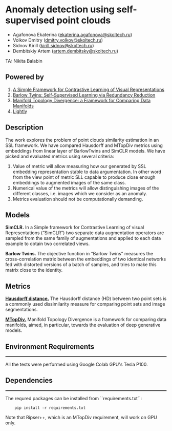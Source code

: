 # Anomaly detection using self-supervised point clouds

* Agafonova Ekaterina (<ekaterina.agafonova@skoltech.ru>)
* Volkov Dmitry (<dmitry.volkov@skoltech.ru>)
* Sidnov Kirill (<kirill.sidnov@skoltech.ru>)
* Dembitskiy Artem (<artem.dembitsky@skoltech.ru>)

TA: Nikita Balabin

## Powered by
1. [A Simple Framework for Contrastive Learning of Visual Representations](https://arxiv.org/abs/2002.05709)
2. [Barlow Twins: Self-Supervised Learning via Redundancy Reduction](https://arxiv.org/abs/2103.03230)
3. [Manifold Topology Divergence: a Framework for Comparing Data Manifolds](https://arxiv.org/pdf/2106.04024.pdf)
4. [Lightly](https://github.com/lightly-ai/lightly)

## Description
The work explores the problem of point clouds similarity estimation in an SSL framework. We have compared Hausdorff and MTopDiv metrics using embeddings from linear layer of BarlowTwins and SimCLR models.
We have picked and evaluated metrics using several criteria:
1. Value of metric will allow measuring how our generated by SSL embedding representation stable to data argumentation. In other word from the view point of metric SLL capable to produce close enough embeddings to augmented images of the same class. 
2. Numerical value of the metrics will allow distinguishing images of the different classes, i.e. images which we consider as an anomaly. 
3. Metrics evaluation should not be computationally demanding.

## Models
**SimCLR.** In a Simple framework for Contrastive Learning of visual Representations (“SimCLR”) two separate data augmentation operators are sampled from the same family of augmentations and applied to each data example to obtain two correlated views.

**Barlow Twins.** The  objective function in “Barlow Twins” measures the cross-correlation matrix between the embeddings of two identical networks fed with distorted versions of a batch of samples, and tries to make this matrix close to the identity.

## Metrics
**[Hausdorff distance.](https://doi.org/10.1109/tpami.2015.2408351)** The Hausdorff distance (HD) between two point sets is a commonly used dissimilarity measure for comparing point sets and image segmentations. 

**[MTopDiv.](https://doi.org/10.48550/arXiv.2106.04024)** Manifold Topology Divergence is a framework for comparing data manifolds, aimed, in particular, towards the evaluation of deep generative models. 

## Environment Requirements
 <hr style="border:1px solid gray"> </hr>
All the tests were performed using Google Colab GPU's Tesla P100.

## Dependencies
 <hr style="border:1px solid gray"> </hr>
The requred packages can be installed from ``requirements.txt``:

        pip install -r requirements.txt

Note that Ripser++, which is an MTopDiv requirement, will work on GPU only.

